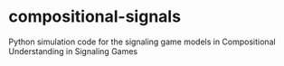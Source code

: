 # compositional-signals
Python simulation code for the signaling game models in Compositional Understanding in Signaling Games
